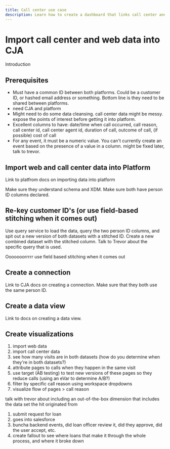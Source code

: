 ```yaml
---
title: Call center use case
description: Learn how to create a dashboard that links call center and website data.
---
```


# Import call center and web data into CJA

Introduction

## Prerequisites

- Must have a common ID between both platforms. Could be a customer ID, or hashed email address or something. Bottom line is they need to be shared between platforms.
- need CJA and platform
- Might need to do some data cleansing. call center data might be messy. expose the points of interest before getting it into platform.
- Excellent columns to have: date/time when call occurred, call reason, call center id, call center agent id, duration of call, outcome of call, (if possible) cost of call
- For any event, it must be a numeric value. You can't currently create an event based on the presence of a value in a column. might be fixed later, talk to trevor.

## Import web and call center data into Platform

Link to platfrom docs on importing data into platform

Make sure they understand schema and XDM. Make sure both have person ID columns declared.

## Re-key customer ID's (or use field-based stitching when it comes out)

Use query service to load the data, query the two person ID columns, and spit out a new version of both datasets with a stitched ID. Create a new combined dataset with the stitched column. Talk to Trevor about the specific query that is used.

Ooooooorrrrr use field based stitching when it comes out

## Create a connection

Link to CJA docs on creating a connection. Make sure that they both use the same person ID.

## Create a data view

Link to docs on creating a data view.

## Create visualizations




1. import web data
2. import call center data
3. see how many visits are in both datasets (how do you determine when they're in both datasets?)
4. attribute pages to calls when they happen in the same visit
5. use target (AB testing) to test new versions of these pages so they reduce calls (using an eVar to determine A/B?)
6. filter by specific call reason using workspace dropdowns
7. visualize flow of pages > call reason 


talk with trevor about including an out-of-the-box dimension that includes the data set the hit originated from





1. submit request for loan
2. goes into salesforce
3. buncha backend events, did loan officer review it, did they approve, did the user accept, etc.
4. create fallout to see where loans that make it through the whole process, and where it broke down
